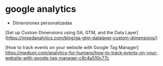 # google analytics

 
- Dimensiones personalizadas


[Set up Custom Dimensions using GA, GTM, and the Data Layer]
(https://mixedanalytics.com/blog/ga-gtm-datalayer-custom-dimensions/)

[How to track events on your website with Google Tag Manager]
https://medium.com/analytics-for-humans/how-to-track-events-on-your-website-with-google-tag-manager-c9c4a510c77c
 


